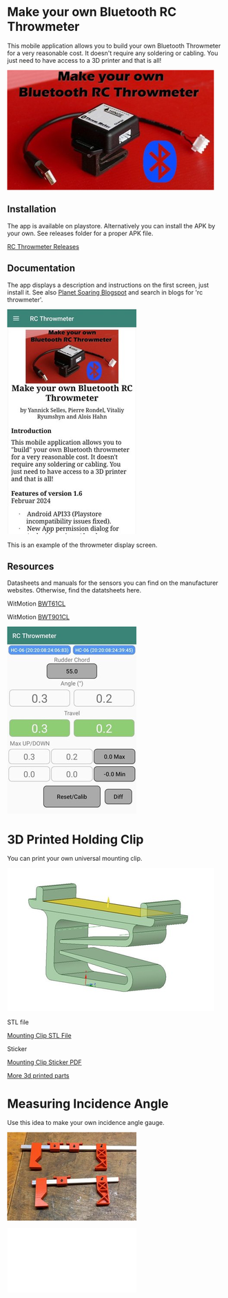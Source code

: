 # Make your own Bluetooth RC Throwmeter

This mobile application allows you to build your own Bluetooth Throwmeter for a very reasonable cost. 
It doesn't require any soldering or cabling. You just need to have access to a 3D printer and that is all!

![RC Throwmeter](/doc/rc-throwmeter.jpg)

## Installation

The app is available on playstore. Alternatively you can install the APK by your own. See releases folder for a proper APK file.


[RC Throwmeter Releases](https://github.com/vitas/rcgauge/releases)

## Documentation

The app displays a description and instructions on the first screen, just install it. See also [Planet Soaring Blogspot](https://planet-soaring.blogspot.com/) and search in blogs for 'rc throwmeter'.

![RC Throwmeter](/doc/start_screen.jpg)

This is an example of the throwmeter display screen.


## Resources

Datasheets and manuals for the sensors you can find on the manufacturer websites. Otherwise, find the datatsheets here.

WitMotion 
[BWT61CL](/doc/BWT61CL)

WitMotion
[BWT901CL](/doc/BWT901CL)



![RC Throwmeter](/doc/main_screen.jpg)

# 3D Printed Holding Clip

You can print your own universal mounting clip. 

![RC Throwmeter](/doc/clip/image003.jpg)

STL file

[Mounting Clip STL File](/doc/clip/clips_V2.stl)

Sticker

[Mounting Clip Sticker PDF](/doc/clip/sticker.pdf)

[More 3d printed parts](https://www.thingiverse.com/thing:6479899/apps?fbclid=IwAR3RKmbelq7ynDV4Q1acz99nUar9Vw82zQ2zmdLvJ-FWQSZJtKdPMc9MMN8)

# Measuring Incidence Angle

Use this idea to make your own incidence angle gauge.

![Incidence Angle Gauge](/doc/incidence_angle/incidence-gauge_small.jpg)

![Incidence Angle Gauge ](/doc/incidence_angle/README-wing-incidence.md)




